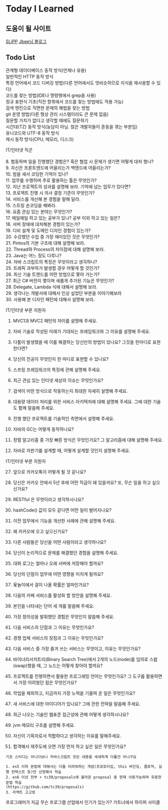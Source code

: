 # Today I Learned

## 도움이 될 사이트
[SLiPP](https://www.slipp.net/questions)
[Jbee님 블로그](http://asfirstalways.tistory.com/153)

## Todo List

관계형 데이터베이스 동작 방식(언제나 유용)<br>
일반적인 HTTP 동작 방식<br>
특정 언어에서 코드 디버깅 방법(다른 언어에서도 엇비슷하므로 지식을 재사용할 수 있다)<br>
코드를 찾는 방법(IDE나 명령행에서 grep을 사용)<br>
정규 표현식 기초(직전 항목에서 코드를 찾는 방법에도 적용 가능)<br>
검색 엔진으로 직면한 문제의 해법을 찾는 방법<br>
git 운영 방법(다른 형상 관리 시스템이라도 큰 문제 없음)<br>
질문할 가치가 없다고 생각할 때에도 질문하기<br>
시간대(TZ) 동작 방식(농담이 아님. 많은 개발자들이 혼동을 겪는 부분임)<br>
유니코드와 UTF-8 동작 방식<br>
캐시 동작 방식(CPU, 메모리, 디스크)<br>

IT/인터넷 직군<br>
<br>
8. 협동하며 일을 진행했던 경험은? 혹은 협업 시 문제가 생기면 어떻게 대처 했나?<br>
9. 자신은 프론트엔드에 어울리는가 백엔드에 어울리는가?<br>
10. 밤을 새서 코딩한 기억이 있나?<br>
11. 업무를 수행하며 주로 활용하는 툴은 무엇인가?<br>
12. 지난 프로젝트의 성과를 설명해 보라. 기억에 남는 업무가 있다면?<br>
13. 프로젝트 진행 시 의사 결정 기준이 무엇인가?<br>
14. 서비스를 개선해 본 경험을 말해 달라.<br>
15. 스트링 손코딩을 해봐라.<br>
16. 요즘 관심 있는 분야는 무엇인가?<br>
17. 매일매일 하고 있는 공부가 있나? 공부 이외 하고 있는 일은?<br>
18. 서버 장애에 대처해본 경험이 있는가?<br>
19. 디비 설계 및 도메인 디자인 경험이 있는가?<br>
20. 수강했던 수업 중 가장 재미있던 것은 무엇인가?<br>
21. Pintos의 기본 구조에 대해 설명해 보라.<br>
22. Thread와 Process의 차이점에 대해 설명해 보라.<br>
23. Java는 어느 정도 다루나?<br>
24. 자바 스크립트의 특징은 무엇이라고 생각하나?<br>
25. 트래픽 과부하가 발생할 경우 어떻게 할 것인가?<br>
26. 최신 기술 트렌드를 어떤 방법으로 쫓아 가는가?<br>
27. 최근 C# 버전이 몇이며 새롭게 추가된 기능은 무엇인가?<br>
28. Delegate, Lambda 식에 대해서 설명해 보라.<br>
29. 생각나는 개발서에 대해서 인상 싶었던 부분을 이야기해보라<br>
30. 사용해 본 디자인 패턴에 대해서 설명해 보라.<br>

IT/인터넷 부문 지원자
1. MVC1과 MVC2 패턴의 차이를 설명해 주세요.

2. 자바 기술로 작성된 미래가 기대되는 프레임워크와 그 이유를 설명해 주세요.

3. 다툼이 발생했을 때 이를 해결하는 당신만의 방법이 있나요? 그것을 한마디로 표현한다면?

4. 당신의 전공이 무엇인지 한 마디로 표현할 수 있나요?

5. 스프링 프레임워크의 특징에 관해 설명해 주세요.

6. 최근 관심 있는 인터넷 세상의 이슈는 무엇인가요?

7. 검색이 어떤 방식으로 작동하는지 최대한 자세히 설명해 주세요.

8. 대용량 데이터 처리를 위한 서비스 아키텍처에 대해 설명해 주세요. 그에 대한 기술도 함께 말씀해 주세요.

9. 진행 했던 프로젝트를 기술적인 측면에서 설명해 주세요.

10. 자바의 GC는 어떻게 동작하나요?

11. 정렬 알고리즘 중 가장 빠른 방식은 무엇인가요? 그 알고리즘에 대해 설명해 주세요.

12. 자바로 자판기를 설계할 때, 어떻게 설계할 것인지 설명해 주세요.

IT/인터넷 부문 지원자

27. 앞으로 카카오톡이 어떻게 될 것 같나요?

28. 당신은 카카오 안에서 5년 후에 어떤 직급이 돼 있을까요? 또, 무슨 일을 하고 싶으신가요?

29. RESTful 은 무엇이라고 생각하시나요?

30. hashCode() 값이 모두 같다면 어떤 일이 벌어지나요?

31. 이전 업무에서 기능을 개선한 사례에 관해 설명해 주세요.

32. 왜 카카오에 오고 싶으신가요?

33. 다른 사람들은 당신을 어떤 사람이라고 생각하나요?

34. 당신이 논리적으로 문제를 해결했던 경험을 설명해 주세요.

35. 대화 로그는 얼마나 오래 서버에 저장해야 할까요?

51. 당신의 단점이 업무에 어떤 영향을 미치게 될까요?

52. 윷놀이에서 걸이 나올 확률은 얼마인가요?

53. 다음의 카페 서비스를 활성화 할 방안을 설명해 주세요.

54. 본인을 나타내는 단어 세 개를 말씀해 주세요.

55. 가장 창의성을 발휘했던 경험은 무엇인지 말씀해 주세요.

56. 다음 서비스의 단점과 그 이유는 무엇인가요?

57. 경쟁 업체 서비스의 장점과 그 이유는 무엇인가요?

58. 다음 서비스 중 가장 즐겨 쓰는 서비스는 무엇이고, 이유는 무엇인가요?

59. 바이너리서치트리(Binary Search Tree)에서 2개의 노드(node)를 임의로 스왑(swap)했을 때, 그 노드는 어떻게 찾아야 할까요?

60. 프로젝트를 진행하면서 활용한 프로그래밍 언어는 무엇인가요? 그 도구를 활용하면서 가장 어려웠던 점은 무엇인가요?

61. 학업을 제외하고, 지금까지 가장 노력을 기울여 온 일은 무엇인가요?

62. 새 서비스에 대한 아이디어가 있나요? 그에 관한 전략을 말씀해 주세요.

63. 최근 나오는 기술인 웹표준 접근성에 관해 어떻게 생각하시나요?

64. jvm 메모리 구조를 설명해 주세요.

65. 자신이 기획자로서 적합하다고 생각하는 이유를 말해주세요.

66. 합격해서 제주도에 오면 가장 먼저 하고 싶은 일은 무엇인가요?

```
기초 스터디는 아니다보니 자바스크립트 모든 내용을 세세하게 다룰건 아니구요

1. es5 이하 문법에 대해서는 다들 어려워하는 개념(프로토타입, this 바인딩, 클로져, 실행 컨텍스트 등)만 선정해서 학습
2. es6 이상 전부 + tc39/proposals에 올라온 proposal 중 현재 사용가능하며 유용한 문법 학습
(https://github.com/tc39/proposals)
3. 리액트 고고씽
```

프로그래머가 지금 무슨 프로그램 산업에서 인기가 있는가?
가트너에서 
하이퍼 사이클
